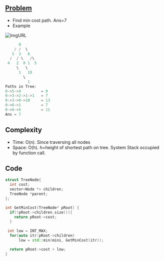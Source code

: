 ## [Problem](https://www.pramp.com/challenge/15oxrQx6LjtQj9JK9XqA)
- Find min cost path. Ans=7
- Example

![ImgURL](https://www.pramp.com/img/content/img_01.png)

```c++
      0
    / /  \
   5  3   6
  /  / \   /\
 4   2  0 1  5 
     \   \
      1   10
        \
          1
Paths in Tree:
0->5->4         = 9
0->3->2->1->1   = 7
0->3->0->10     = 13
0->6->1         = 7
0->6->5         = 11
Ans = 7
```
## Complexity
- Time: O(n). Since traversing all nodes
- Space: O(h). h=height of shortest path on tree. System Stack occupied by function call.

## Code
```c++
struct TreeNode{
  int cost;
  vector<Node *> children;
  TreeNode *parent;
};

int GetMinCost(TreeNode* pRoot) {
  if(!pRoot->children.size()){
    return pRoot->cost;
  }
  
 int low = INT_MAX;
  for(auto itr:pRoot->children)
      low = std::min(mini, GetMinCost(itr));

  return pRoot->cost + low;
}
```
